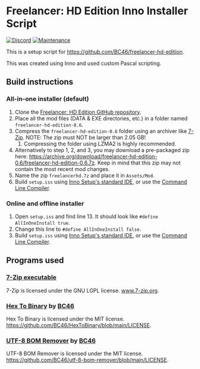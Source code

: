 # Freelancer: HD Edition Inno Installer Script
[![Discord](https://badgen.net/badge/icon/discord?icon=discord&label)](https://discord.gg/ScqgYuFqmU)
[![Maintenance](https://img.shields.io/badge/Maintained%3F-yes-green.svg)](https://GitHub.com/ollieraikkonen/Freelancer-hd-edition-install-script/graphs/commit-activity)

This is a setup script for https://github.com/BC46/freelancer-hd-edition.

This was created using Inno and used custom Pascal scripting.

## Build instructions
### All-in-one installer (default)
1. Clone the [Freelancer: HD Edition GitHub repository](https://github.com/BC46/freelancer-hd-edition).
2. Place all the mod files (DATA & EXE directories, etc.) in a folder named `freelancer-hd-edition-0.6`.
3. Compress the `freelancer-hd-edition-0.6` folder using an archiver like [7-Zip](https://www.7-zip.org/). NOTE: The zip must NOT be larger than 2.05 GB!
    1. Compressing the folder using LZMA2 is highly recommended.
4. Alternatively to step 1, 2, and 3, you may download a pre-packaged zip here: https://archive.org/download/freelancer-hd-edition-0.6/freelancer-hd-edition-0.6.7z. Keep in mind that this zip may not contain the most recent mod changes.
5. Name the zip `freelancerhd.7z` and place it in `Assets/Mod`.
6. Build `setup.iss` using [Inno Setup's standard IDE](https://jrsoftware.org/isinfo.php), or use the [Command Line Compiler](https://jrsoftware.org/ishelp/index.php?topic=compilercmdline).

### Online and offline installer
1. Open `setup.iss` and find line 13. It should look like `#define AllInOneInstall true`.
2. Change this line to `#define AllInOneInstall false`.
3. Build `setup.iss` using [Inno Setup's standard IDE](https://jrsoftware.org/isinfo.php), or use the [Command Line Compiler](https://jrsoftware.org/ishelp/index.php?topic=compilercmdline).

## Programs used
### [7-Zip executable](https://www.7-zip.org/download.html)
7-Zip is licensed under the GNU LGPL license. www.7-zip.org.

### [Hex To Binary](https://github.com/BC46/HexToBinary) by [BC46](https://github.com/BC46)
Hex To Binary is licensed under the MIT license. https://github.com/BC46/HexToBinary/blob/main/LICENSE.

### [UTF-8 BOM Remover](https://github.com/BC46/utf-8-bom-remover) by [BC46](https://github.com/BC46)
UTF-8 BOM Remover is licensed under the MIT license. https://github.com/BC46/utf-8-bom-remover/blob/main/LICENSE.
